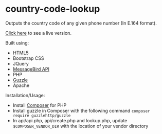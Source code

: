 # country-code-lookup
Outputs the country code of any given phone number (In E.164 format).

[Click here](http://ec2-54-67-86-85.us-west-1.compute.amazonaws.com/lookup) to see a live version.

Built using:
* HTML5
* Bootstrap CSS
* JQuery
* [MessageBird API](https://developers.messagebird.com/)
* PHP
* [Guzzle](http://docs.guzzlephp.org/en/stable/)
* Apache

Installation/Usage:
* Install [Composer](https://getcomposer.org/) for PHP
* Install guzzle in Composer with the following command `composer require guzzlehttp/guzzle`
* In api/api.php, api/create.php and lookup.php, update `$COMPOSER_VENDOR_DIR` with the location of your vendor directory

